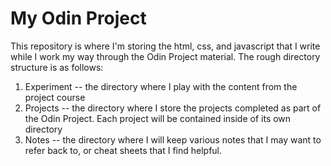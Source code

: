# My Odin Project

This repository is where I'm storing the html, css, and javascript that I write while I work my way through the Odin Project material. The rough directory structure is as follows:

1. Experiment -- the directory where I play with the content from the project course
2. Projects -- the directory where I store the projects completed as part of the Odin Project. Each project will be contained inside of its own directory
3. Notes -- the directory where I will keep various notes that I may want to refer back to, or cheat sheets that I find helpful.
